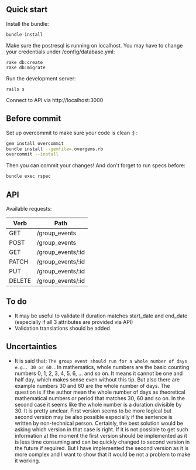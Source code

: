 ## Quick start

Install the bundle:
```
bundle install
```

Make sure the postresql is running on localhost. You may have to change your credentials under /config/database.yml:

```
rake db:create
rake db:migrate
```

Run the development server:

```
rails s
```

Connect to API via http://localhost:3000

## Before commit
Set up overcommit to make sure your code is clean :) :

```bash
gem install overcommit
bundle install --gemfile=.overgems.rb
overcommit --install
```
Then you can commit your changes! And don't forget to run specs before:

```bash
bundle exec rspec
```

## API

Available requests:

Verb | Path
--- | ---
GET | /group_events
POST | /group_events
GET | /group_events/:id
PATCH | /group_events/:id
PUT | /group_events/:id
DELETE | /group_events/:id

## To do
* It may be useful to validate if duration matches start_date and end_date (especially if all 3 attributes are provided via API)
* Validation translations should be added

## Uncertainties
* It is said that: `The group event should run for a whole number of days e.g.. 30 or 60.`. In mathematics, whole numbers are the basic counting numbers 0, 1, 2, 3, 4, 5, 6, … and so on. It means it cannot be one and half day, which makes sense even without this tip.
But also there are example numbers 30 and 60 are the whole number of days. The question is if the author mean the whole number of days as theoretical mathematical numbers or period that matches 30, 60 and so on. In the second case it seems like the whole number is a duration divisible by 30.
It is pretty unclear. First version seems to be more logical but second version may be also possible especially if the sentence is written by non-technical person.
Certainly, the best solution would be asking which version in that case is right. If it is not possible to get such information at the moment the first version should be implemented as it is less time consuming and can be quickly changed to second version in the future if required. But I have implemented the second version as it is more complex and I want to show that it would be not a problem to make it working.
